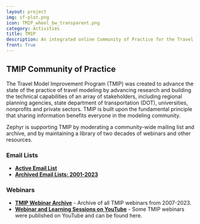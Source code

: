 ```yaml
---
layout: project
img: sf-plot.png
icon: TMIP_wheel_bw_transparent.png
category: Activities
title: TMIP
description: An integrated online Community of Practice for the Travel Model Improvement Program (TMIP).
front: True
---
```


## TMIP Community of Practice

The Travel Model Improvement Program (TMIP) was created to advance the state of the practice of travel modeling by advancing research and building the technical capabilities of an array of stakeholders, including regional planning agencies, state department of transportation (DOT), universities, nonprofits and private sectors.  TMIP is built upon the fundamental principle that sharing information benefits everyone in the modeling community.

Zephyr is supporting TMIP by moderating a community-wide mailing list and archive, and by maintaining a library of two decades of webinars and other resources.

### Email Lists
 - [**Active Email List**](https://tmip.zephyrtransport.org/scripts/wa-ZEPHYRTRANS.exe?INDEX)
 - [**Archived Email Lists: 2001-2023**](/TMIP/archive)

### Webinars

 - [**TMIP Webinar Archive**](/TMIP/archive/#/webinars) - Archive of all TMIP webinars from 2007-2023.
 - [**Webinar and Learning Sessions on YouTube**](https://www.youtube.com/channel/UCfF4RLUrg0vsZtoBUUFzkxA) - Some TMIP webinars were published on YouTube and can be found here.

<br/>
<br/>
<br/>
